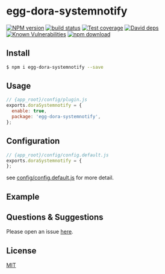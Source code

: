 # egg-dora-systemnotify

[![NPM version][npm-image]][npm-url]
[![build status][travis-image]][travis-url]
[![Test coverage][codecov-image]][codecov-url]
[![David deps][david-image]][david-url]
[![Known Vulnerabilities][snyk-image]][snyk-url]
[![npm download][download-image]][download-url]

[npm-image]: https://img.shields.io/npm/v/egg-dora-systemnotify.svg?style=flat-square
[npm-url]: https://npmjs.org/package/egg-dora-systemnotify
[travis-image]: https://img.shields.io/travis/eggjs/egg-dora-systemnotify.svg?style=flat-square
[travis-url]: https://travis-ci.org/eggjs/egg-dora-systemnotify
[codecov-image]: https://img.shields.io/codecov/c/github/eggjs/egg-dora-systemnotify.svg?style=flat-square
[codecov-url]: https://codecov.io/github/eggjs/egg-dora-systemnotify?branch=master
[david-image]: https://img.shields.io/david/eggjs/egg-dora-systemnotify.svg?style=flat-square
[david-url]: https://david-dm.org/eggjs/egg-dora-systemnotify
[snyk-image]: https://snyk.io/test/npm/egg-dora-systemnotify/badge.svg?style=flat-square
[snyk-url]: https://snyk.io/test/npm/egg-dora-systemnotify
[download-image]: https://img.shields.io/npm/dm/egg-dora-systemnotify.svg?style=flat-square
[download-url]: https://npmjs.org/package/egg-dora-systemnotify

<!--
Description here.
-->

## Install

```bash
$ npm i egg-dora-systemnotify --save
```

## Usage

```js
// {app_root}/config/plugin.js
exports.doraSystemnotify = {
  enable: true,
  package: 'egg-dora-systemnotify',
};
```

## Configuration

```js
// {app_root}/config/config.default.js
exports.doraSystemnotify = {
};
```

see [config/config.default.js](config/config.default.js) for more detail.

## Example

<!-- example here -->

## Questions & Suggestions

Please open an issue [here](https://github.com/eggjs/egg/issues).

## License

[MIT](LICENSE)
